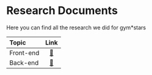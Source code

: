 # Research Documents
Here you can find all the research we did for gym*stars

|Topic|Link|
|:----|:--:|
|Front-end|[🔗](https://github.com/ArthurBrouwersSemester3/Documentation/blob/main/ResearchDocuments/FrontendResearch.md)|
|Back-end|[🔗](https://github.com/ArthurBrouwersSemester3/Documentation/blob/main/ResearchDocuments/BackendResearch)|
